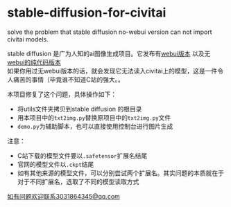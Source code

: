 # stable-diffusion-for-civitai
solve the problem that stable diffusion no-webui version can not import civitai models.

stable diffusion 是广为人知的ai图像生成项目。它发布有[webui版本](https://github.com/AUTOMATIC1111/stable-diffusion-webui.git) 以及无[webui的纯代码版本](https://github.com/CompVis/stable-diffusion.git)  
如果你用过无webui版本的话，就会发现它无法读入civitai上的模型，这是一件令人痛苦的事情（毕竟谁不知道C站的强大。。

本项目修复了这个问题，具体操作如下：
* 将utils文件夹拷贝到stable diffusion 的根目录
* 用本项目中的`txt2img.py`替换原项目中的`txt2img.py`文件
* `demo.py`为辅助脚本，也可以直接使用控制台进行图片生成

注意：

* C站下载的模型文件要以`.safetensor`扩展名结尾
* 官网的模型文件以`.ckpt`结尾
* 如有其他来源的模型文件，可以分别尝试两个扩展名。其实问题的本质就在于对于不同扩展名，选取了不同的模型读取方式

如有问题欢迎联系3031864345@qq.com